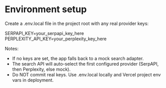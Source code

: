# Environment setup

Create a .env.local file in the project root with any real provider keys:

SERPAPI_KEY=your_serpapi_key_here
PERPLEXITY_API_KEY=your_perplexity_key_here

Notes:
- If no keys are set, the app falls back to a mock search adapter.
- The search API will auto-select the first configured provider (SerpAPI, then Perplexity, else mock).
- Do NOT commit real keys. Use .env.local locally and Vercel project env vars in deployment.

